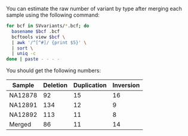 You can estimate the raw number of variant by type after merging each sample using the following command:

```bash
for bcf in SVvariants/*.bcf; do
  basename $bcf .bcf
  bcftools view $bcf \
  | awk '/^[^#]/ {print $5}' \
  | sort \
  | uniq -c
done | paste - - - -
```

You should get the following numbers:

|Sample|Deletion|Duplication|Inversion|
|--|--|--|--|
|NA12878|92|15|16|
|NA12891|134|12|9|
|NA12892|113|11|8|
|Merged|86|11|14|
